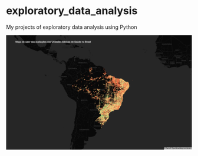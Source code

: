 # exploratory_data_analysis
My projects of exploratory data analysis using Python  

![](https://raw.githubusercontent.com/murilogmamaral/exploratory_data_analysis/main/unidades_basicas_de_saude/plots/heatmap_ubs.png)

